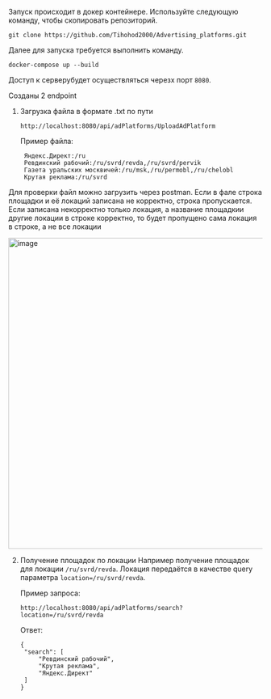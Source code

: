 Запуск происходит в докер контейнере.
Используйте следующую команду, чтобы скопировать репозиторий.
```
git clone https://github.com/Tihohod2000/Advertising_platforms.git
```

Далее для запуска требуется выполнить команду.

```
docker-compose up --build
```
Доступ к серверубудет осуществляться черезх порт ```8080```.

Созданы 2 endpoint 
1. Загрузка файла в формате .txt по пути
   ```
   http://localhost:8080/api/adPlatforms/UploadAdPlatform
   ```
   Пример файла:
   ```
    Яндекс.Директ:/ru
    Ревдинский рабочий:/ru/svrd/revda,/ru/svrd/pervik
    Газета уральских москвичей:/ru/msk,/ru/permobl,/ru/chelobl
    Крутая реклама:/ru/svrd
   ```
  Для проверки файл можно загрузить через postman. Если в фале строка площадки и её локаций записана не корректно, строка пропускается. Если записана некорректно только локация, а название площадкии другие локации в строке  корректно, то будет пропущено сама локация в строке, а не все локации
  
<img width="848" height="615" alt="image" src="https://github.com/user-attachments/assets/30a6d460-31d0-4af7-b456-65a70a8f697b" />

2. Получение площадок по локации
   Например получение площадок для локации ```/ru/svrd/revda```.
   Локация передаётся в качестве query параметра ```location=/ru/svrd/revda```.

   Пример запроса:
   ```
   http://localhost:8080/api/adPlatforms/search?location=/ru/svrd/revda
   ```

   Ответ:
   ```
   {
    "search": [
        "Ревдинский рабочий",
        "Крутая реклама",
        "Яндекс.Директ"
    ]
   }
   ```
